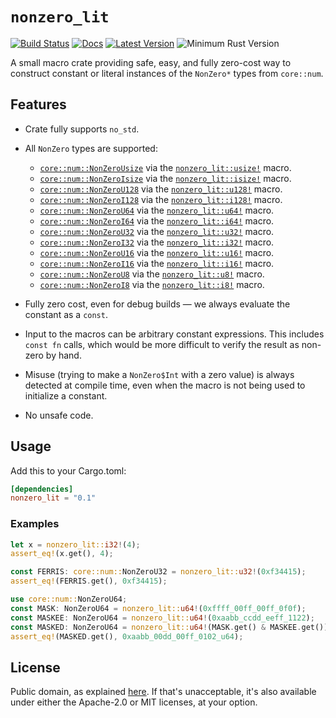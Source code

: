 # `nonzero_lit`
[![Build Status](https://github.com/thomcc/nonzero_lit/workflows/CI/badge.svg)](https://github.com/thomcc/nonzero_lit/actions)
[![Docs](https://docs.rs/nonzero_lit/badge.svg)](https://docs.rs/nonzero_lit)
[![Latest Version](https://img.shields.io/crates/v/nonzero_lit.svg)](https://crates.io/crates/nonzero_lit)
![Minimum Rust Version](https://img.shields.io/badge/MSRV%201.47-blue.svg)

A small macro crate providing safe, easy, and fully zero-cost way to construct constant or literal instances of the `NonZero*` types from `core::num`.

## Features

- Crate fully supports `no_std`.
- All `NonZero` types are supported:
    - [`core::num::NonZeroUsize`](https://doc.rust-lang.org/core/num/struct.NonZeroUsize.html) via the [`nonzero_lit::usize!`](https://docs.rs/nonzero_lit/%2A/nonzero_lit/macro.usize.html) macro.
    - [`core::num::NonZeroIsize`](https://doc.rust-lang.org/core/num/struct.NonZeroIsize.html) via the [`nonzero_lit::isize!`](https://docs.rs/nonzero_lit/%2A/nonzero_lit/macro.isize.html) macro.
    - [`core::num::NonZeroU128`](https://doc.rust-lang.org/core/num/struct.NonZeroU128.html) via the [`nonzero_lit::u128!`](https://docs.rs/nonzero_lit/%2A/nonzero_lit/macro.u128.html) macro.
    - [`core::num::NonZeroI128`](https://doc.rust-lang.org/core/num/struct.NonZeroI128.html) via the [`nonzero_lit::i128!`](https://docs.rs/nonzero_lit/%2A/nonzero_lit/macro.i128.html) macro.
    - [`core::num::NonZeroU64`](https://doc.rust-lang.org/core/num/struct.NonZeroU64.html) via the [`nonzero_lit::u64!`](https://docs.rs/nonzero_lit/%2A/nonzero_lit/macro.u64.html) macro.
    - [`core::num::NonZeroI64`](https://doc.rust-lang.org/core/num/struct.NonZeroI64.html) via the [`nonzero_lit::i64!`](https://docs.rs/nonzero_lit/%2A/nonzero_lit/macro.i64.html) macro.
    - [`core::num::NonZeroU32`](https://doc.rust-lang.org/core/num/struct.NonZeroU32.html) via the [`nonzero_lit::u32!`](https://docs.rs/nonzero_lit/%2A/nonzero_lit/macro.u32.html) macro.
    - [`core::num::NonZeroI32`](https://doc.rust-lang.org/core/num/struct.NonZeroI32.html) via the [`nonzero_lit::i32!`](https://docs.rs/nonzero_lit/%2A/nonzero_lit/macro.i32.html) macro.
    - [`core::num::NonZeroU16`](https://doc.rust-lang.org/nightly/core/num/struct.NonZeroU16.html) via the [`nonzero_lit::u16!`](https://docs.rs/nonzero_lit/%2A/nonzero_lit/macro.u16.html) macro.
    - [`core::num::NonZeroI16`](https://doc.rust-lang.org/nightly/core/num/struct.NonZeroI16.html) via the [`nonzero_lit::i16!`](https://docs.rs/nonzero_lit/%2A/nonzero_lit/macro.i16.html) macro.
    - [`core::num::NonZeroU8`](https://doc.rust-lang.org/nightly/core/num/struct.NonZeroU8.html) via the [`nonzero_lit::u8!`](https://docs.rs/nonzero_lit/%2A/nonzero_lit/macro.u8.html) macro.
    - [`core::num::NonZeroI8`](https://doc.rust-lang.org/nightly/core/num/struct.NonZeroI8.html) via the [`nonzero_lit::i8!`](https://docs.rs/nonzero_lit/%2A/nonzero_lit/macro.i8.html) macro.

- Fully zero cost, even for debug builds — we always evaluate the constant as a `const`.
- Input to the macros can be arbitrary constant expressions. This includes `const fn` calls, which would be more difficult to verify the result as non-zero by hand.
- Misuse (trying to make a `NonZero$Int` with a zero value) is always detected at compile time, even when the macro is not being used to initialize a constant.
- No unsafe code.

## Usage
Add this to your Cargo.toml:

```toml
[dependencies]
nonzero_lit = "0.1"
```

### Examples

```rust
let x = nonzero_lit::i32!(4);
assert_eq!(x.get(), 4);
```

```rust
const FERRIS: core::num::NonZeroU32 = nonzero_lit::u32!(0xf34415);
assert_eq!(FERRIS.get(), 0xf34415);
```

```rust
use core::num::NonZeroU64;
const MASK: NonZeroU64 = nonzero_lit::u64!(0xffff_00ff_00ff_0f0f);
const MASKEE: NonZeroU64 = nonzero_lit::u64!(0xaabb_ccdd_eeff_1122);
const MASKED: NonZeroU64 = nonzero_lit::u64!(MASK.get() & MASKEE.get());
assert_eq!(MASKED.get(), 0xaabb_00dd_00ff_0102_u64);
```

## License

Public domain, as explained [here](https://creativecommons.org/publicdomain/zero/1.0/legalcode). If that's unacceptable, it's also available under either the Apache-2.0 or MIT licenses, at your option.
